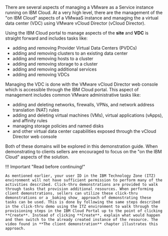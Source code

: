 There are several aspects of managing a VMware as a Service instance running on IBM Cloud. At a very high level, there are the management of the "on IBM Cloud" aspects of a VMwaaS instance and managing the a virtual data center (VDC) using VMware vCloud Director (vCloud Director). 

Using the IBM Cloud portal to manage aspects of the **site** and **VDC** is straight forward and includes tasks like:

- adding and removing Provider Virtual Data Centers (PVDCs)
- adding and removing clusters to an existing data center
- adding and removing hosts to a cluster
- adding and removing storage to a cluster
- adding and removing additional services
- adding and removing VDCs

Managing the VDC is done with the VMware vCloud Director web console which is accessible through the IBM Cloud portal. This aspect of management includes common VMware administrative tasks like:

- adding and deleting networks, firewalls, VPNs, and network address translation (NAT) rules
- adding and deleting virtual machines (VMs), virtual applications (vApps), and affinity rules
- managing storage policies and named disks
- and other virtual data center capabilities exposed through the vCloud Director web console

Both of these domains will be explored in this demonstration guide. When demonstrating to clients sellers are encouraged to focus on the "on the IBM Cloud" aspects of the solution.

!!! Important "Read before continuing!"

    As mentioned earlier, your user ID in the IBM Technology Zone (ITZ) environment will not have sufficient permission to perform many of the activities described. Click-thru demonstrations are provided to walk through tasks that provision additional resources. When performing client demonstrations, sellers can utilize these click-thru demonstrations or a _baking show_ approach of demonstrating these tasks can be used. This is done by following the same steps described in the click-thru demo using the ITZ environment to walk through the provisioning steps in the IBM Cloud Portal up to the point of clicking **Create**. Instead of clicking **Create**, explain what would happen and then switch to the already created instance of the resource. The video found in **The client demonstration** chapter illustrates this approach.

